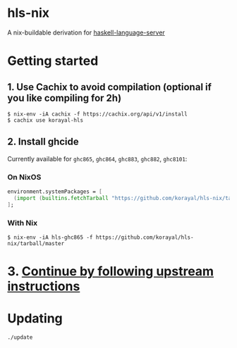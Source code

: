 # hls-nix

A nix-buildable derivation for [haskell-language-server](https://github.com/haskell/haskell-language-server)

# Getting started

## 1. Use Cachix to avoid compilation (optional if you like compiling for 2h)

    $ nix-env -iA cachix -f https://cachix.org/api/v1/install
    $ cachix use korayal-hls

## 2. Install ghcide

Currently available for `ghc865`, `ghc864`, `ghc883`, `ghc882`, `ghc8101`:

### On NixOS

```nix
environment.systemPackages = [
  (import (builtins.fetchTarball "https://github.com/korayal/hls-nix/tarball/master") {}).hls-ghc865
];
```

### With Nix

    $ nix-env -iA hls-ghc865 -f https://github.com/korayal/hls-nix/tarball/master

# 3. [Continue by following upstream instructions](https://github.com/haskell/haskell-language-server)

# Updating

    ./update

